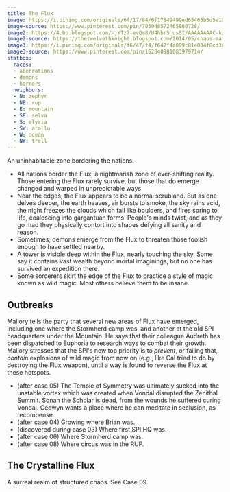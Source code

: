 ```yaml
---
title: The Flux
image: https://i.pinimg.com/originals/6f/17/84/6f17849499ed65465b5d5e10e9050bf3.jpg
image-source: https://www.pinterest.com/pin/785948572465860728/
image2: https://4.bp.blogspot.com/-jYTz7-evQm8/U4hbr5_usSI/AAAAAAAAC-k/ngGhIARzRXU/s1600/b6fd5266d01609240af6abe1d60735fae7cd347c.jpg
image2-source: https://thetwelvethknight.blogspot.com/2014/05/chaos-matter-tommaso-de-benedictis.html
image3: https://i.pinimg.com/originals/f6/47/f4/f647f4a099c81e034f8cd3b6cefb75b8.jpg
image3-source: https://www.pinterest.com/pin/152840981083979714/
statbox:
  races:
  - aberrations
  - demons
  - horrors
  neighbors:
  - N: zephyr
  - NE: rup
  - E: mountain
  - SE: selva
  - S: elyria
  - SW: arallu
  - W: ocean
  - NW: trell
---
```


An uninhabitable zone bordering the nations.
* All nations border the Flux, a nightmarish zone of ever-shifting reality. Those entering the Flux rarely survive, but those that do emerge changed and warped in unpredictable ways.
* Near the edges, the Flux appears to be a normal scrubland. But as one delves deeper, the earth heaves, air bursts to smoke, the sky rains acid, the night freezes the clouds which fall like boulders, and fires spring to life, coalescing into gargantuan forms. People's minds twist, and as they go mad they physically contort into shapes defying all sanity and reason.
* Sometimes, demons emerge from the Flux to threaten those foolish enough to have settled nearby.
* A tower is visible deep within the Flux, nearly touching the sky. Some say it contains vast wealth beyond mortal imaginings, but no one has survived an expedition there.
* Some sorcerers skirt the edge of the Flux to practice a style of magic known as wild magic. Most others believe them to be insane.

## Outbreaks

Mallory tells the party that several new areas of Flux have emerged, including one where the Stormherd camp was, and another at the old SPI headquarters under the Mountain. He says that their colleague Audreth has been dispatched to Euphoria to research ways to combat their growth. Mallory stresses that the SPI's new top priority is to *prevent*, or failing that, *contain* explosions of wild magic from now on (e.g., like Cal tried to do by destroying the Flux weapon), until a way is found to reverse the Flux at these hotspots.

* (after case 05) The Temple of Symmetry was ultimately sucked into the unstable vortex which was created when Vondal disrupted the Zenithal Summit. Sonan the Scholar is dead, from the wounds he suffered curing Vondal. Ceowyn wants a place where he can meditate in seclusion, as recompense.
* (after case 04) Growing where Brian was.
* (discovered during case 03) Where first SPI HQ was.
* (after case 06) Where Stormherd camp was.
* (after case 08) Where circus was in the RUP.

## The Crystalline Flux

A surreal realm of structured chaos. See Case 09.
